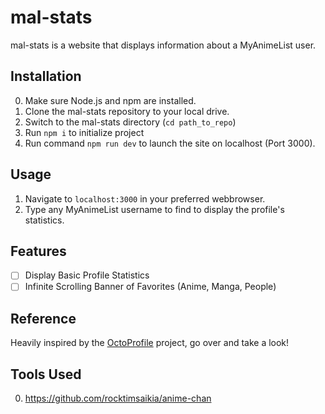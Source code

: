 # mal-stats

mal-stats is a website that displays information about a MyAnimeList user.

## Installation

0. Make sure Node.js and npm are installed.
1. Clone the mal-stats repository to your local drive.
2. Switch to the mal-stats directory (`cd path_to_repo`)
3. Run `npm i` to initialize project
4. Run command `npm run dev` to launch the site on localhost (Port 3000).

## Usage

1. Navigate to `localhost:3000` in your preferred webbrowser.
2. Type any MyAnimeList username to find to display the profile's statistics.

## Features

- [ ] Display Basic Profile Statistics
- [ ] Infinite Scrolling Banner of Favorites (Anime, Manga, People)

## Reference

Heavily inspired by the [OctoProfile](https://github.com/bchiang7/octoprofile) project, go over and take a look!

## Tools Used

0. https://github.com/rocktimsaikia/anime-chan
